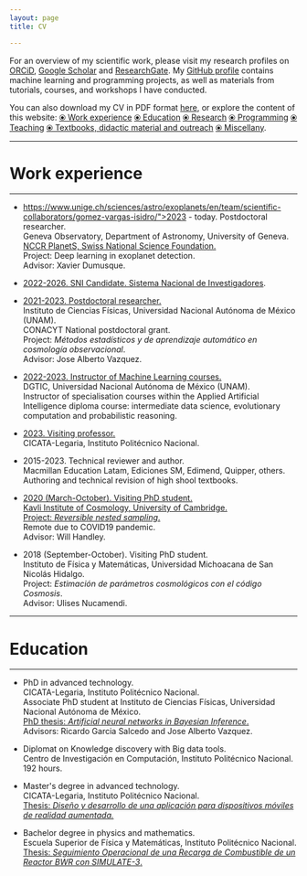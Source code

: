 ```yaml
---
layout: page
title: CV

---
```



For an overview of my scientific work, please visit my research profiles on [ORCiD](https://orcid.org/0000-0002-6473-018X), [Google Scholar](https://scholar.google.com.mx/citations?user=c9OLfMcAAAAJ&hl=es) and [ResearchGate](https://www.researchgate.net/profile/Isidro-Gomez-Vargas). My [GitHub profile](https://github.com/igomezv) contains machine learning and programming projects, as well as materials from tutorials, courses, and workshops I have conducted. 

You can also download my CV in PDF format [here](https://www.dropbox.com/s/o1vxmjvus3y4ewj/CV_eng.pdf?dl=0), or explore the content of this website: [⦿ Work experience](#work-experience) [⦿ Education](#education) [⦿ Research](https://igomezv.github.io/research) [⦿ Programming](https://igomezv.github.io/code/) [⦿ Teaching](https://igomezv.github.io/teaching) [⦿ Textbooks, didactic material and outreach](https://igomezv.github.io/outreach) [⦿ Miscellany](https://igomezv.github.io/other).


-----------------------------------------------------------

# Work experience
---

 -  https://www.unige.ch/sciences/astro/exoplanets/en/team/scientific-collaborators/gomez-vargas-isidro/">2023 - today. Postdoctoral researcher.<br>
   Geneva Observatory, Department of Astronomy, University of Geneva. <br> </a>
   <a href="https://nccr-planets.ch/de/team/gomez-vargas-isidro-dr/">NCCR PlanetS, Swiss National Science Foundation.<br> </a>
   Project: Deep learning in exoplanet detection. <br> 
   Advisor: Xavier Dumusque.

 - [2022-2026. SNI Candidate. Sistema Nacional de Investigadores](https://www.dropbox.com/scl/fi/wmg5pioxeaqgnh7gfzwtw/SNI_distincion.pdf?rlkey=8zjrzu1r9p382g98eaevdi579&dl=0).

- <a href="https://www.fis.unam.mx/directorio/1333/isidro-strong-gomez-strong-vargas">2021-2023. Postdoctoral researcher.</a><br>
  Instituto de Ciencias Físicas, Universidad Nacional Autónoma de México (UNAM). <br>
  CONACYT National postdoctoral grant. <br>
  Project: *Métodos estadísticos y de aprendizaje automático en cosmología observacional*.<br>
  Advisor: Jose Alberto Vazquez.

- <a href="https://www.fis.unam.mx/directorio/1333/isidro-strong-gomez-strong-vargas">2022-2023. Instructor of Machine Learning courses.</a><br>
  DGTIC, Universidad Nacional Autónoma de México (UNAM). <br>
  Instructor of specialisation courses within the Applied Artificial Intelligence diploma course: intermediate data science, evolutionary computation and probabilistic reasoning.
 
 - [2023. Visiting professor.](https://www.dropbox.com/scl/fi/pmdukb9y42k9rjyaac03o/17341-EA-23-Isidro-G-mez-Vargas.pdf?rlkey=zl6nn6tbnz5f5xd7u6ltnumvb&dl=0) <br>
   CICATA-Legaria, Instituto Politécnico Nacional.<br>  
   
- 2015-2023. Technical reviewer and author. <br> 
  Macmillan Education Latam, Ediciones SM, Edimend, Quipper, others. <br> 
  Authoring and technical revision of high shool textbooks. <br> 
  
- <a href="https://www.willhandley.co.uk/students/">2020 (March-October). Visiting PhD student.<br>
  Kavli Institute of Cosmology, University of Cambridge.</a><br> 
  [Project: *Reversible nested sampling*.](https://www.dropbox.com/scl/fi/myj362tlw6bnsktidc7t3/2letters_Camb_Handley.pdf?rlkey=nez29to3vxa9juydfbb87aa3g&dl=0)<br>
  Remote due to COVID19 pandemic.<br>
  Advisor: Will Handley. <br> 

- 2018 (September-October). Visiting PhD student. <br> 
  Instituto de Física y Matemáticas, Universidad Michoacana de San Nicolás Hidalgo. <br> 
  Project: *Estimación de parámetros cosmológicos con el código Cosmosis*. <br> 
  Advisor: Ulises Nucamendi.



---
# Education

---

- PhD in advanced technology.<br> 
  CICATA-Legaria, Instituto Politécnico Nacional.<br> 
  Associate PhD student at Instituto de Ciencias Físicas, Universidad Nacional Autónoma de México. <br>
  <a href="https://www.academia.edu/49505808/Artificial_neural_networks_in_Bayesian_inference">PhD thesis: *Artificial neural networks in Bayesian Inference*.</a> <br>
  Advisors: Ricardo Garcia Salcedo and Jose Alberto Vazquez.<br>

- Diplomat on Knowledge discovery with Big data tools. <br>
  Centro de Investigación en Computación, Instituto Politécnico Nacional. <br>
  192 hours.
  
- Master's degree in advanced technology.<br>
 CICATA-Legaria, Instituto Politécnico Nacional. <br>
 <a href="https://tesis.ipn.mx/handle/123456789/24066">Thesis: *Diseño y desarrollo de una aplicación para dispositivos móviles de realidad aumentada.* </a><br>

- Bachelor degree in physics and mathematics. <br>
  Escuela Superior de Física y Matemáticas, Instituto Politécnico Nacional. <br>
 <a href="https://www.academia.edu/35480399/Seguimiento_operacional_de_una_recarga_de_combustible_de_un_reactor_BWR_con_SIMULATE_3">Thesis: *Seguimiento Operacional de una Recarga de Combustible de un Reactor BWR con SIMULATE-3*. </a><br>
